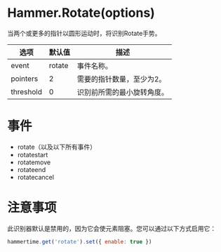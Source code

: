 # Hammer.Rotate(options)

当两个或更多的指针以圆形运动时，将识别Rotate手势。

| 选项      | 默认值 | 描述                       |
| --------- | ------ | -------------------------- |
| event     | rotate | 事件名称。                 |
| pointers  | 2      | 需要的指针数量，至少为2。  |
| threshold | 0      | 识别前所需的最小旋转角度。 |

# 事件

- rotate（以及以下所有事件）
- rotatestart
- rotatemove
- rotateend
- rotatecancel

# 注意事项

此识别器默认是禁用的，因为它会使元素阻塞。您可以通过以下方式启用它：

```javascript
hammertime.get('rotate').set({ enable: true })
```
